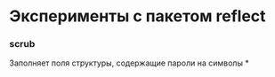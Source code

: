 # Эксперименты с пакетом reflect

### scrub
Заполняет поля структуры, содержащие пароли на символы *
